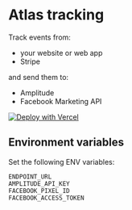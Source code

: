 # Atlas tracking

Track events from:

- your website or web app
- Stripe

and send them to:

- Amplitude
- Facebook Marketing API

[![Deploy with Vercel](https://vercel.com/button)](https://vercel.com/new/git/external?repository-url=https%3A%2F%2Fgithub.com%2Fjpamorgan%2Fatlas-tracking)


## Environment variables

Set the following ENV variables:

```
ENDPOINT_URL
AMPLITUDE_API_KEY
FACEBOOK_PIXEL_ID
FACEBOOK_ACCESS_TOKEN
```
